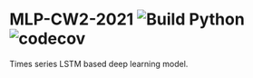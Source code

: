 # MLP-CW2-2021 ![Build Python](https://github.com/GrowlingM1ke/MLP-CW2-2021/workflows/Build%20Python/badge.svg) ![codecov](https://codecov.io/gh/GrowlingM1ke/MLP-CW2-2021/branch/main/graph/badge.svg?token=LJ7VBCEHTH)

Times series LSTM based deep learning model.
